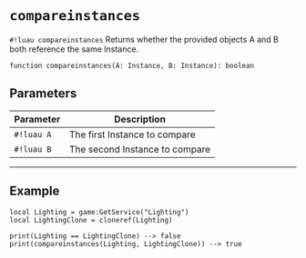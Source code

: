# `compareinstances`

`#!luau compareinstances` Returns whether the provided objects A and B both reference the same Instance.

```luau
function compareinstances(A: Instance, B: Instance): boolean
```

## Parameters

| Parameter | Description |
|-----------|-------------|
| `#!luau A` | The first Instance to compare |
| `#!luau B` | The second Instance to compare |

---

## Example

```luau title="Comparing instances" linenums="1"
local Lighting = game:GetService("Lighting")
local LightingClone = cloneref(Lighting)

print(Lighting == LightingClone) --> false
print(compareinstances(Lighting, LightingClone)) --> true
```

